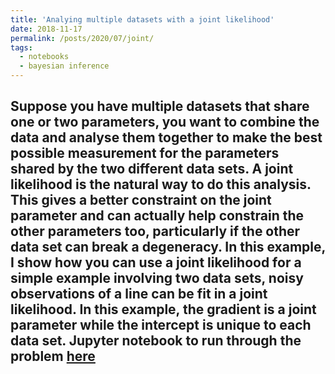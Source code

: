 ```yaml
---
title: 'Analying multiple datasets with a joint likelihood'
date: 2018-11-17
permalink: /posts/2020/07/joint/
tags:
  - notebooks
  - bayesian inference
---
```


Suppose you have multiple datasets that share one or two parameters, you want to combine the data and analyse them together to make the best possible measurement for the parameters shared by the two different data sets. A joint likelihood is the natural way to do this analysis. This gives a better constraint on the joint parameter and can actually help constrain the other parameters too, particularly if the other data set can break a degeneracy.  In this example, I show how you can use a joint likelihood for a simple example involving two data sets, noisy observations of a line can be fit in a joint likelihood. In this example, the gradient is a joint parameter while the intercept is unique to each data set.
Jupyter notebook to run through the problem [here](https://github.com/nikhil-sarin/a_simple_joint_likelihood/blob/master/example_notebook.ipynb)
------

